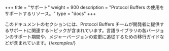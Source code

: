 +++
title = "サポート"
weight = 900
description = "Protocol Buffers の使用をサポートするリソース。"
type = "docs"
+++

このドキュメントのセクションには、Protocol Buffers チームが開発者に提供するサポートに関連するトピックが含まれています。言語ライブラリの各バージョンのサポート期間や、メジャーバージョンの変更に追従するための移行ガイドなどが含まれています。{/*examples*/}
